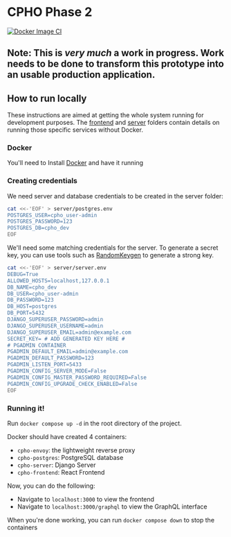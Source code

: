 # CPHO Phase 2

[![Docker Image CI](https://github.com/PHACDataHub/cpho-phase2/actions/workflows/docker-image.yml/badge.svg)](https://github.com/PHACDataHub/cpho-phase2/actions/workflows/docker-image.yml)

## Note: This is _very much_ a work in progress. Work needs to be done to transform this prototype into an usable production application.

## How to run locally

These instructions are aimed at getting the whole system running for development purposes. The [frontend](frontend/README.md) and [server](server/README.md) folders contain details on running those specific services without Docker.

### Docker

You'll need to Install [Docker](https://docs.docker.com/install/) and have it running

### Creating credentials

We need server and database credentials to be created in the server folder:

```sh
cat <<-'EOF' > server/postgres.env
POSTGRES_USER=cpho_user-admin
POSTGRES_PASSWORD=123
POSTGRES_DB=cpho_dev
EOF
```

We'll need some matching credentials for the server.
To generate a secret key, you can use tools such as [RandomKeygen](https://randomkeygen.com) to generate a strong key.

```sh
cat <<-'EOF' > server/server.env
DEBUG=True
ALLOWED_HOSTS=localhost,127.0.0.1
DB_NAME=cpho_dev
DB_USER=cpho_user-admin
DB_PASSWORD=123
DB_HOST=postgres
DB_PORT=5432
DJANGO_SUPERUSER_PASSWORD=admin
DJANGO_SUPERUSER_USERNAME=admin
DJANGO_SUPERUSER_EMAIL=admin@example.com
SECRET_KEY= # ADD GENERATED KEY HERE #
# PGADMIN CONTAINER
PGADMIN_DEFAULT_EMAIL=admin@example.com
PGADMIN_DEFAULT_PASSWORD=123
PGADMIN_LISTEN_PORT=5433
PGADMIN_CONFIG_SERVER_MODE=False
PGADMIN_CONFIG_MASTER_PASSWORD_REQUIRED=False
PGADMIN_CONFIG_UPGRADE_CHECK_ENABLED=False
EOF
```

### Running it!

Run `docker compose up -d` in the root directory of the project.

Docker should have created 4 containers:

- `cpho-envoy`: the lightweight reverse proxy
- `cpho-postgres`: PostgreSQL database
- `cpho-server`: Django Server
- `cpho-frontend`: React Frontend

Now, you can do the following:

- Navigate to `localhost:3000` to view the frontend
- Navigate to `localhost:3000/graphql` to view the GraphQL interface

When you're done working, you can run `docker compose down` to stop the containers
